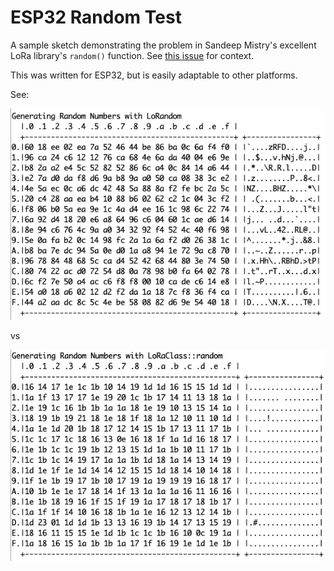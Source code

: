 # ESP32 Random Test

A sample sketch demonstrating the problem in Sandeep Mistry's excellent LoRa library's `random()` function. See [this issue](https://github.com/sandeepmistry/arduino-LoRa/issues/394) for context.

This was written for ESP32, but is easily adaptable to other platforms.

See:

![Generating Random Numbers with LoRandom](LoRandom.png)

vs

![Generating Random Numbers with LoRaClass::random](SandeepRandom.png)

